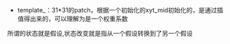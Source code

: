 - template_：31*31的patch，根据一个初始化的xyt_mid初始化的，是通过插值得出来的，可以理解为是一个权重系数



所谓的状态就是假设,状态改变就是指从一个假设转换到了另一个假设
